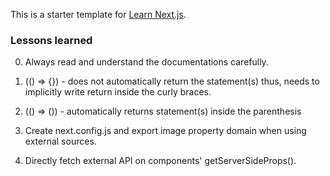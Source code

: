 This is a starter template for [Learn Next.js](https://nextjs.org/learn).

### Lessons learned

0. Always read and understand the documentations carefully.

1. (() => {}) - does not automatically return the statement(s) thus, needs to implicitly write return inside the curly braces.

2. (() => ()) - automatically returns statement(s) inside the parenthesis

3. Create next.config.js and export image property domain when using external sources.

4. Directly fetch external API on components' getServerSideProps().